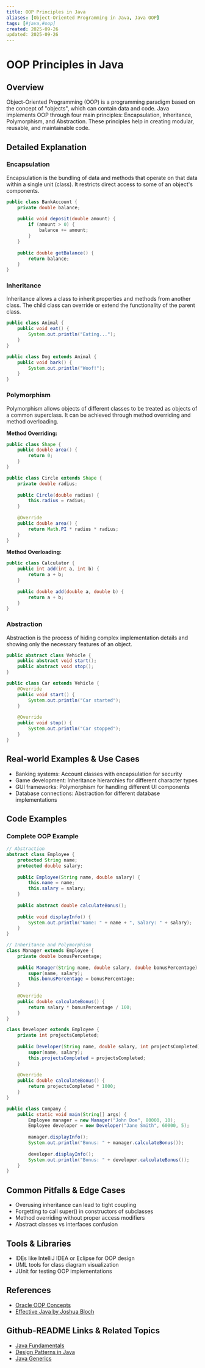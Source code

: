 ```yaml
---
title: OOP Principles in Java
aliases: [Object-Oriented Programming in Java, Java OOP]
tags: [#java,#oop]
created: 2025-09-26
updated: 2025-09-26
---
```


# OOP Principles in Java

## Overview

Object-Oriented Programming (OOP) is a programming paradigm based on the concept of "objects", which can contain data and code. Java implements OOP through four main principles: Encapsulation, Inheritance, Polymorphism, and Abstraction. These principles help in creating modular, reusable, and maintainable code.

## Detailed Explanation

### Encapsulation

Encapsulation is the bundling of data and methods that operate on that data within a single unit (class). It restricts direct access to some of an object's components.

```java
public class BankAccount {
    private double balance;
    
    public void deposit(double amount) {
        if (amount > 0) {
            balance += amount;
        }
    }
    
    public double getBalance() {
        return balance;
    }
}
```

### Inheritance

Inheritance allows a class to inherit properties and methods from another class. The child class can override or extend the functionality of the parent class.

```java
public class Animal {
    public void eat() {
        System.out.println("Eating...");
    }
}

public class Dog extends Animal {
    public void bark() {
        System.out.println("Woof!");
    }
}
```

### Polymorphism

Polymorphism allows objects of different classes to be treated as objects of a common superclass. It can be achieved through method overriding and method overloading.

**Method Overriding:**

```java
public class Shape {
    public double area() {
        return 0;
    }
}

public class Circle extends Shape {
    private double radius;
    
    public Circle(double radius) {
        this.radius = radius;
    }
    
    @Override
    public double area() {
        return Math.PI * radius * radius;
    }
}
```

**Method Overloading:**

```java
public class Calculator {
    public int add(int a, int b) {
        return a + b;
    }
    
    public double add(double a, double b) {
        return a + b;
    }
}
```

### Abstraction

Abstraction is the process of hiding complex implementation details and showing only the necessary features of an object.

```java
public abstract class Vehicle {
    public abstract void start();
    public abstract void stop();
}

public class Car extends Vehicle {
    @Override
    public void start() {
        System.out.println("Car started");
    }
    
    @Override
    public void stop() {
        System.out.println("Car stopped");
    }
}
```

## Real-world Examples & Use Cases

- Banking systems: Account classes with encapsulation for security
- Game development: Inheritance hierarchies for different character types
- GUI frameworks: Polymorphism for handling different UI components
- Database connections: Abstraction for different database implementations

## Code Examples

### Complete OOP Example

```java
// Abstraction
abstract class Employee {
    protected String name;
    protected double salary;
    
    public Employee(String name, double salary) {
        this.name = name;
        this.salary = salary;
    }
    
    public abstract double calculateBonus();
    
    public void displayInfo() {
        System.out.println("Name: " + name + ", Salary: " + salary);
    }
}

// Inheritance and Polymorphism
class Manager extends Employee {
    private double bonusPercentage;
    
    public Manager(String name, double salary, double bonusPercentage) {
        super(name, salary);
        this.bonusPercentage = bonusPercentage;
    }
    
    @Override
    public double calculateBonus() {
        return salary * bonusPercentage / 100;
    }
}

class Developer extends Employee {
    private int projectsCompleted;
    
    public Developer(String name, double salary, int projectsCompleted) {
        super(name, salary);
        this.projectsCompleted = projectsCompleted;
    }
    
    @Override
    public double calculateBonus() {
        return projectsCompleted * 1000;
    }
}

public class Company {
    public static void main(String[] args) {
        Employee manager = new Manager("John Doe", 80000, 10);
        Employee developer = new Developer("Jane Smith", 60000, 5);
        
        manager.displayInfo();
        System.out.println("Bonus: " + manager.calculateBonus());
        
        developer.displayInfo();
        System.out.println("Bonus: " + developer.calculateBonus());
    }
}
```

## Common Pitfalls & Edge Cases

- Overusing inheritance can lead to tight coupling
- Forgetting to call super() in constructors of subclasses
- Method overriding without proper access modifiers
- Abstract classes vs interfaces confusion

## Tools & Libraries

- IDEs like IntelliJ IDEA or Eclipse for OOP design
- UML tools for class diagram visualization
- JUnit for testing OOP implementations

## References

- [Oracle OOP Concepts](https://docs.oracle.com/javase/tutorial/java/concepts/)
- [Effective Java by Joshua Bloch](https://www.amazon.com/Effective-Java-Joshua-Bloch/dp/0134685997)

## Github-README Links & Related Topics

- [Java Fundamentals](../java-fundamentals/README.md)
- [Design Patterns in Java](../java-design-patterns/README.md)
- [Java Generics](../java-generics/README.md)
